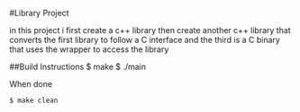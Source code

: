 #Library Project

in this project i first create a c++ library then create another c++ library that converts the first library to follow a C interface and the third is a C binary that uses the wrapper to access the library


##Build Instructions
    $ make
    $ ./main

When done

    $ make clean

